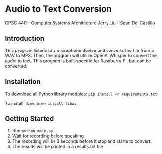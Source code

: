 # Audio to Text Conversion
CPSC 440 - Computer Systems Architecture
Jerry Liu - Sean Del Castillo


## Introduction
This program listens to a microphone device and converts the file from a WAV to MP3. Then, the program will utilize OpenAI Whisper to convert the audio to text. This program is built specific for Raspberry Pi, but can be converted. 

## Installation

To download all Python library modules:
```pip install -r requirements.txt```

To install libav:
```brew install libav```

## Getting Started

1. Run ```python main.py```
2. Wait for recording before speaking
3. The recording will be 3 seconds before it stop and starts to convert. 
4. The results will be printed in a results.txt file
